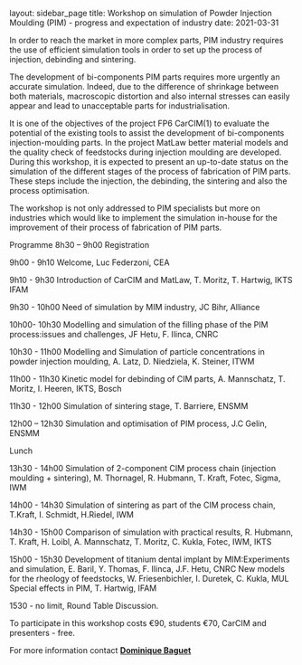 layout: sidebar_page
title: Workshop on simulation of Powder Injection Moulding (PIM) - progress and expectation of industry
date: 2021-03-31

In order to reach the market in more complex parts, PIM industry requires the use of efficient simulation tools in order to set up the process of injection, debinding and sintering.
<!--break-->
The development of bi-components PIM parts requires more urgently an accurate simulation. Indeed, due to the difference of shrinkage between both materials, macroscopic distortion and also internal stresses can easily appear and lead to
unacceptable parts for industrialisation.

It is one of the objectives of the project FP6 CarCIM(1) to evaluate the potential of the existing tools to assist the development of bi-components injection-moulding parts. In the project MatLaw better material models and the quality check of feedstocks during injection moulding are developed. During this workshop, it is expected to present an up-to-date status on the simulation of the different stages of the process of fabrication of PIM parts. These steps include the injection, the debinding, the sintering and also the process optimisation.

The workshop is not only addressed to PIM specialists but more on industries which would like to implement the simulation in-house for the improvement of their process of fabrication of PIM parts.

Programme
8h30 – 9h00 Registration

9h00 - 9h10 Welcome, Luc Federzoni, CEA

9h10 - 9h30 Introduction of CarCIM and MatLaw, T. Moritz, T. Hartwig, IKTS IFAM

9h30 - 10h00 Need of simulation by MIM industry, JC Bihr, Alliance

10h00- 10h30 Modelling and simulation of the filling phase of the PIM process:issues and challenges, JF Hetu, F. Ilinca, CNRC

10h30 - 11h00 Modelling and Simulation of particle concentrations in powder injection moulding, A. Latz, D. Niedziela, K. Steiner, ITWM

11h00 - 11h30 Kinetic model for debinding of CIM parts, A. Mannschatz, T. Moritz, I. Heeren, IKTS, Bosch

11h30 - 12h00 Simulation of sintering stage, T. Barriere, ENSMM

12h00 – 12h30 Simulation and optimisation of PIM process, J.C Gelin, ENSMM

Lunch

13h30 - 14h00 Simulation of 2-component CIM process chain (injection moulding + sintering), M. Thornagel, R. Hubmann, T. Kraft, Fotec, Sigma, IWM

14h00 - 14h30 Simulation of sintering as part of the CIM process chain, T.Kraft, I. Schmidt, H.Riedel, IWM

14h30 - 15h00 Comparison of simulation with practical results, R. Hubmann, T. Kraft, H. Loibl, A. Mannschatz, T. Moritz, C. Kukla, Fotec, IWM, IKTS

15h00 - 15h30 Development of titanium dental implant by MIM:Experiments and simulation, E. Baril, Y. Thomas, F. Ilinca, J.F. Hetu, CNRC
New models for the rheology of feedstocks, W. Friesenbichler, I. Duretek, C. Kukla, MUL
Special effects in PIM, T. Hartwig, IFAM

1530 - no limit, Round Table Discussion.

To participate in this workshop costs €90, students €70, CarCIM and presenters - free.

For more information contact <a href="mailto:dominique.baguet@cea.fr"><strong>Dominique Baguet</strong></a>